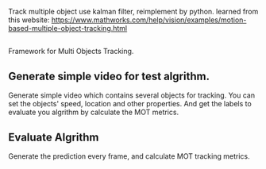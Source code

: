 Track multiple object use kalman filter, reimplement by python.
learned from this website:
https://www.mathworks.com/help/vision/examples/motion-based-multiple-object-tracking.html
##
Framework for Multi Objects Tracking.
## Generate simple video for test algrithm.
Generate simple video which contains several objects
for tracking. You can set the objects' speed, location 
and other properties. And get the labels to evaluate 
you algrithm by calculate the MOT metrics.
## Evaluate Algrithm
Generate the prediction every frame, and calculate 
MOT tracking metrics.

